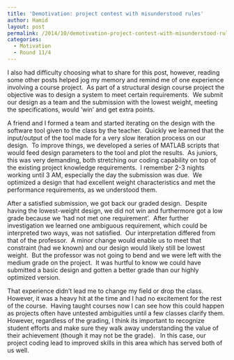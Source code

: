 ```yaml
---
title: 'Demotivation: project contest with misunderstood rules'
author: Hamid
layout: post
permalink: /2014/10/demotivation-project-contest-with-misunderstood-rules/
categories:
  - Motivation
  - Round 11/4
---
```

I also had difficulty choosing what to share for this post, however, reading some other posts helped jog my memory and remind me of one experience involving a course project.  As part of a structural design course project the objective was to design a system to meet certain requirements.  We submit our design as a team and the submission with the lowest weight, meeting the specifications, would &#8216;win&#8217; and get extra points.

A friend and I formed a team and started iterating on the design with the software tool given to the class by the teacher.  Quickly we learned that the input/output of the tool made for a very slow iteration process on our design.  To improve things, we developed a series of MATLAB scripts that would feed design parameters to the tool and plot the results.  As juniors, this was very demanding, both stretching our coding capability on top of the existing project knowledge requirements.  I remember 2-3 nights working until 3 AM, especially the day the submission was due.  We optimized a design that had excellent weight characteristics and met the performance requirements, as we understood them.

After a satisfied submission, we got back our graded design.  Despite having the lowest-weight design, we did not win and furthermore got a low grade because we &#8216;had not met one requirement&#8217;.  After further investigation we learned one ambiguous requirement, which could be interpreted two ways, was not satisfied.  Our interpretation differed from that of the professor.  A minor change would enable us to meet that constraint (had we known) and our design would likely still be lowest weight.  But the professor was not going to bend and we were left with the medium grade on the project.  It was hurtful to know we could have submitted a basic design and gotten a better grade than our highly optimized version.

That experience didn&#8217;t lead me to change my field or drop the class.  However, it was a heavy hit at the time and I had no excitement for the rest of the course.  Having taught courses now I can see how this could happen as projects often have untested ambiguities until a few classes clarify them.  However, regardless of the grading, I think its important to recognize student efforts and make sure they walk away understanding the value of their achievement (though it may not be the grade).   In this case, our project coding lead to improved skills in this area which has served both of us well.

&nbsp;

&nbsp;